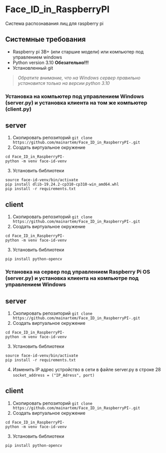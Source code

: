 # Face_ID_in_RaspberryPI
Система распознавания лиц для raspberry pi 

## Системные требования
* Raspberry pi 3B+ (или старшие модели) или компьютер под управлением windows
* Python version 3.10 **Обезательно!!!**
* Установленный git 
> *Обратите внимание, что на Windows сервер правильно установится только на версии python 3.10*
### Установка на компьютер под управлением Windows (server.py) и установка клиента на том же компьютер (client.py)
## server
1. Скопировать репозиторий
`git clone https://github.com/mainartem/Face_ID_in_RaspberryPI-.git`
2. Создать виртуальное окружение
```
cd Face_ID_in_RaspberryPI-
python -m venv face-id-venv
```
3. Установить библиотеки
```
source face-id-venv/bin/activate
pip install dlib-19.24.2-cp310-cp310-win_amd64.whl
pip install -r requirements.txt
```
## client 
1. Скопировать репозиторий
`git clone https://github.com/mainartem/Face_ID_in_RaspberryPI-.git`
2. Создать виртуальное окружение
```
cd Face_ID_in_RaspberryPI-
python -m venv face-id-venv
```
3. Установить библиотеки
```
pip install python-opencv
```

### Установка на сервер под управлением Raspberry Pi OS (server.py) и установка клиента на компьютре под управлением Windows
## server
1. Скопировать репозиторий
`git clone https://github.com/mainartem/Face_ID_in_RaspberryPI-.git`
2. Создать виртуальное окружение
```
cd Face_ID_in_RaspberryPI-
python -m venv face-id-venv
```
3. Установить библиотеки
```
source face-id-venv/bin/activate
pip install -r requirements.txt
```
4. Изменить IP адрес устройство в сети в файле server.py в строке 28
`socket_address = ("IP_Adress", port)`
## client 
1. Скопировать репозиторий
`git clone https://github.com/mainartem/Face_ID_in_RaspberryPI-.git`
2. Создать виртуальное окружение
```
cd Face_ID_in_RaspberryPI-
python -m venv face-id-venv
```
3. Установить библиотеки
```
pip install python-opencv
```

